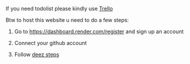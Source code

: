 If you need todolist please kindly use [Trello](https://trello.com)

Btw to host this website u need to do a few steps:

1. Go to https://dashboard.render.com/register and sign up an account

2. Connect your github account

3. Follow [deez steps](https://scribehow.com/shared/Render_Workflow__qEo668IoT-eWL3SFAs3H9g)
